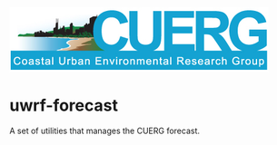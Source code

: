 <img src="https://github.com/Prukutu/uwrf-forecast/blob/master/github-resources/cuergLogo.jpg" alt="Logo"/>

# uwrf-forecast
A set of utilities that manages the CUERG forecast.
